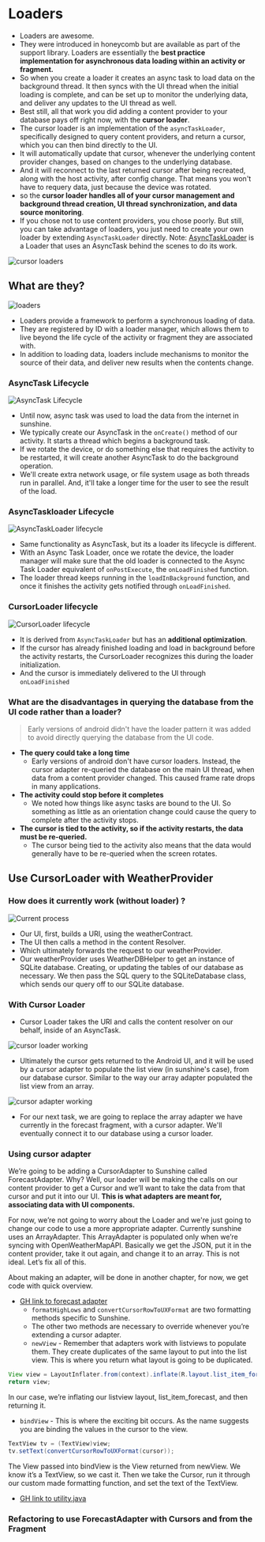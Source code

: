 # Loaders

* Loaders are awesome.
* They were introduced in honeycomb but are available as part of the support library. Loaders are essentially the **best practice implementation for asynchronous data loading within an activity or fragment.**
* So when you create a loader it creates an async task to load data on the background thread. It then syncs with the UI thread when the initial loading is complete, and can be set up to monitor the underlying data, and deliver any updates to the UI thread as well.
* Best still, all that work you did adding a content provider to your database pays off right now, with the **cursor loader**.
* The cursor loader is an implementation of the `asyncTaskLoader`, specifically designed to query content providers, and return a cursor, which you can then bind directly to the UI.
* It will automatically update that cursor, whenever the underlying content provider changes, based on changes to the underlying database.
* And it will reconnect to the last returned cursor after being recreated, along with the host activity, after config change. That means you won't have to requery data, just because the device was rotated.
* so the **cursor loader handles all of your cursor management and background thread creation, UI thread synchronization, and data source monitoring**.
* If you chose not to use content providers, you chose poorly. But still, you can take advantage of loaders, you just need to create your own loader by extending `AsyncTaskLoader` directly. Note: [AsyncTaskLoader](http://developer.android.com/reference/android/content/AsyncTaskLoader.html) is a Loader that uses an AsyncTask behind the scenes to do its work.

![cursor loaders](http://i.imgur.com/hm6vqtw.png)

## What are they?

![loaders](http://i.imgur.com/uAJ3v2W.png)

* Loaders provide a framework to perform a synchronous loading of data.
* They are registered by ID with a loader manager, which allows them to live beyond the life cycle of the activity or fragment they are associated with.
* In addition to loading data, loaders include mechanisms to monitor the source of their data, and deliver new results when the contents change.

### AsyncTask Lifecycle

![AsyncTask Lifecycle](http://i.imgur.com/VWIRQJc.png)

* Until now, async task was used to load the data from the internet in sunshine.
* We typically create our AsyncTask in the `onCreate()` method of our activity. It starts a thread which begins a background task.
* If we rotate the device, or do something else that requires the activity to be restarted, it will create another AsyncTask to do the background operation.
* We'll create extra network usage, or file system usage as both threads run in parallel. And, it'll take a longer time for the user to see the result of the load.

### AsyncTaskloader Lifecycle

![AsyncTaskLoader lifecycle](http://i.imgur.com/LzKdA3V.png)

* Same functionality as AsyncTask, but its a loader its lifecycle is different.
* With an Async Task Loader, once we rotate the device, the loader manager will make sure that the old loader is connected to the Async Task Loader equivalent of `onPostExecute`, the `onLoadFinished` function.
* The loader thread keeps running in the `loadInBackground` function, and once it finishes the activity gets notified through `onLoadFinished`.

### CursorLoader lifecycle

![CursorLoader lifecycle](http://i.imgur.com/Xm5j46f.png)

* It is derived from `AsyncTaskLoader` but has an **additional optimization**.
* If the cursor has already finished loading and load in background before the activity restarts, the CursorLoader recognizes this during the loader initialization.
* And the cursor is immediately delivered to the UI through `onLoadFinished`

### What are the disadvantages in querying the database from the UI code rather than a loader?

> Early versions of android didn't have the loader pattern it was added to avoid directly querying the database from the UI code.

* **The query could take a long time**
  * Early versions of android don't have cursor loaders. Instead, the cursor adapter re-queried the database on the main UI thread, when data from a content provider changed. This caused frame rate drops in many applications.    
* **The activity could stop before it completes**
  * We noted how things like async tasks are bound to the UI. So something as little as an orientation change could cause the query to complete after the activity stops.
* **The cursor is tied to the activity, so if the activity restarts, the data must be re-queried.**
  * The cursor being tied to the activity also means that the data would generally have to be re-queried when the screen rotates.

## Use CursorLoader with WeatherProvider

### How does it currently work (without loader) ?

![Current process](http://i.imgur.com/igRGuCq.png)

* Our UI, first, builds a URI, using the weatherContract.
* The UI then calls a method in the content Resolver.
* Which ultimately forwards the request to our weatherProvider.
* Our weatherProvider uses WeatherDBHelper to get an instance of SQLite database. Creating, or updating the tables of our database as necessary. We then pass the SQL query to the SQLiteDatabase class, which sends our query off to our SQLite database.

### With Cursor Loader

* Cursor Loader takes the URI and calls the content resolver on our behalf, inside of an AsyncTask.

![cursor loader working](http://i.imgur.com/8oQFY32.png)

* Ultimately the cursor gets returned to the Android UI, and it will be used by a cursor adapter to populate the list view (in sunshine's case), from our database cursor. Similar to the way our array adapter populated the list view from an array.

![cursor adapter working](http://i.imgur.com/SG1EMmX.png)

* For our next task, we are going to replace the array adapter we have currently in the forecast fragment, with a cursor adapter. We'll eventually connect it to our database using a cursor loader.

### Using cursor adapter

We’re going to be adding a CursorAdapter to Sunshine called ForecastAdapter. Why? Well, our loader will be making the calls on our content provider to get a Cursor and we’ll want to take the data from that cursor and put it into our UI. **This is what adapters are meant for, associating data with UI components.**

For now, we’re not going to worry about the Loader and we're just going to change our code to use a more appropriate adapter. Currently sunshine uses an ArrayAdapter. This ArrayAdapter is populated only when we’re syncing with OpenWeatherMapAPI. Basically we get the JSON, put it in the content provider, take it out again, and change it to an array. This is not ideal. Let’s fix all of this.

About making an adapter, will be done in another chapter, for now, we get code with quick overview.

* [GH link to forecast adapter](https://github.com/udacity/Sunshine-Version-2/blob/4.18_cursor_adapter/app/src/main/java/com/example/android/sunshine/app/ForecastAdapter.java)
  * `formatHighLows` and `convertCursorRowToUXFormat` are two formatting methods specific to Sunshine.
  * The other two methods are necessary to override whenever you’re extending a cursor adapter.
  * `newView` - Remember that adapters work with listviews to populate them. They create duplicates of the same layout to put into the list view. This is where you return what layout is going to be duplicated.

``` java
View view = LayoutInflater.from(context).inflate(R.layout.list_item_forecast, parent, false);
return view;
```
In our case, we’re inflating our listview layout, list_item_forecast, and then returning it.

  * `bindView` - This is where the exciting bit occurs. As the name suggests you are binding the values in the cursor to the view.

``` java
TextView tv = (TextView)view;
tv.setText(convertCursorRowToUXFormat(cursor));
```

The View passed into bindView is the View returned from newView. We know it’s a TextView, so we cast it. Then we take the Cursor, run it through our custom made formatting function, and set the text of the TextView.

* [GH link to utility.java](https://github.com/udacity/Sunshine-Version-2/blob/4.18_cursor_adapter/app/src/main/java/com/example/android/sunshine/app/Utility.java)

### Refactoring to use ForecastAdapter with Cursors and from the Fragment
